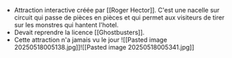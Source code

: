- Attraction interactive créée par [[Roger Hector]]. C'est une nacelle sur circuit qui passe de pièces en pièces et qui permet aux visiteurs de tirer sur les monstres qui hantent l'hotel.
- Devait reprendre la licence [[Ghostbusters]].
- Cette attraction n'a jamais vu le jour ![[Pasted image 20250518005138.jpg]]![[Pasted image 20250518005341.jpg]]